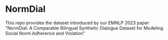 # NormDial
This repo provides the dataset introduced by our EMNLP 2023 paper "NormDial: A Comparable Bilingual Synthetic Dialogue Dataset for Modeling Social Norm Adherence and Violation"
